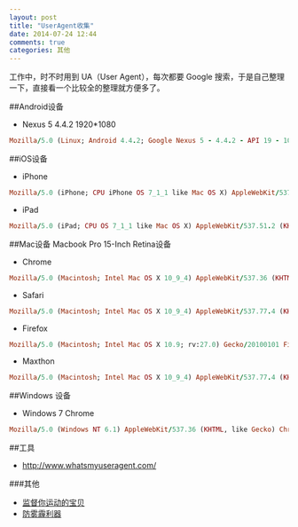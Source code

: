```yaml
---
layout: post
title: "UserAgent收集"
date: 2014-07-24 12:44
comments: true
categories: 其他
---
```


工作中，时不时用到 UA（User Agent），每次都要 Google 搜索，于是自己整理一下，直接看一个比较全的整理就方便多了。
<!--more-->

##Android设备
  * Nexus 5 4.4.2 1920*1080
```ruby
Mozilla/5.0 (Linux; Android 4.4.2; Google Nexus 5 - 4.4.2 - API 19 - 1080x1920 Build/KOT49H) AppleWebKit/537.36 (KHTML, like Gecko) Version/4.0 Chrome/30.0.0.0 Mobile Safari/537.36
```
##iOS设备
  * iPhone
```ruby
Mozilla/5.0 (iPhone; CPU iPhone OS 7_1_1 like Mac OS X) AppleWebKit/537.51.2 (KHTML, like Gecko) Version/7.0 Mobile/11D201 Safari/9537.53
```
  * iPad
```ruby
Mozilla/5.0 (iPad; CPU OS 7_1_1 like Mac OS X) AppleWebKit/537.51.2 (KHTML, like Gecko) Version/7.0 Mobile/11D201 Safari/9537.53
```
##Mac设备
Macbook Pro 15-Inch Retina设备
 
  * Chrome
```ruby
Mozilla/5.0 (Macintosh; Intel Mac OS X 10_9_4) AppleWebKit/537.36 (KHTML, like Gecko) Chrome/36.0.1985.125 Safari/537.36
```
  
  * Safari
```ruby
Mozilla/5.0 (Macintosh; Intel Mac OS X 10_9_4) AppleWebKit/537.77.4 (KHTML, like Gecko) Version/7.0.5 Safari/537.77.4
```
  
  * Firefox
```ruby
Mozilla/5.0 (Macintosh; Intel Mac OS X 10.9; rv:27.0) Gecko/20100101 Firefox/27.0
```

  * Maxthon
```ruby
Mozilla/5.0 (Macintosh; Intel Mac OS X 10_9_4) AppleWebKit/537.77.4 (KHTML, like Gecko) Maxthon/4.2.3
```

##Windows 设备
  * Windows 7 Chrome
```ruby
Mozilla/5.0 (Windows NT 6.1) AppleWebKit/537.36 (KHTML, like Gecko) Chrome/36.0.1985.125 Safari/537.36
```

##工具
  * http://www.whatsmyuseragent.com/


###其他
  * <a href="http://www.amazon.cn/gp/product/B00DS33DAA/ref=as_li_tf_tl?ie=UTF8&camp=536&creative=3200&creativeASIN=B00DS33DAA&linkCode=as2&tag=droidyue-23">监督你运动的宝贝</a><img src="http://ir-cn.amazon-adsystem.com/e/ir?t=droidyue-23&l=as2&o=28&a=B00DS33DAA" width="1" height="1" border="0" alt="" style="border:none !important; margin:0px !important;" />
  * <a href="http://www.amazon.cn/gp/product/B008IZ83F8/ref=as_li_tf_tl?ie=UTF8&camp=536&creative=3200&creativeASIN=B008IZ83F8&linkCode=as2&tag=droidyue-23">防雾霾利器</a><img src="http://ir-cn.amazon-adsystem.com/e/ir?t=droidyue-23&l=as2&o=28&a=B008IZ83F8" width="1" height="1" border="0" alt="" style="border:none !important; margin:0px !important;" />
